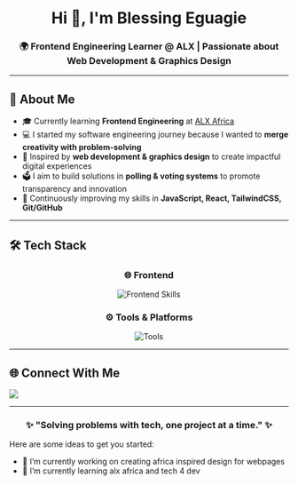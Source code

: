 


<h1 align="center">Hi 👋, I'm Blessing Eguagie</h1>
<h3 align="center">🌍 Frontend Engineering Learner @ ALX | Passionate about Web Development & Graphics Design</h3>

---


## 🚀 About Me  
- 🎓 Currently learning **Frontend Engineering** at [ALX Africa](https://www.alxafrica.com/)  
- 💻 I started my software engineering journey because I wanted to **merge creativity with problem-solving**  
- 🎨 Inspired by **web development & graphics design** to create impactful digital experiences  
- 🗳️ I aim to build solutions in **polling & voting systems** to promote transparency and innovation  
- 🌱 Continuously improving my skills in **JavaScript, React, TailwindCSS, Git/GitHub**  

---


## 🛠️ Tech Stack  

<div align="center">

### 🌐 Frontend  
<img src="https://skillicons.dev/icons?i=html,css,js,react,tailwind" alt="Frontend Skills" />

### ⚙️ Tools & Platforms  
<img src="https://skillicons.dev/icons?i=git,github,figma,vscode" alt="Tools" />

</div>


---


## 🌐 Connect With Me  

<p align="center">
 
  <a href="mailto:eguagieblessing42@gmail.com"><img src="https://img.shields.io/badge/Gmail-D14836.svg?&style=for-the-badge&logo=gmail&logoColor=white" /></a>
 
</p>

---


<h3 align="center">✨ "Solving problems with tech, one project at a time." ✨</h3>

Here are some ideas to get you started:

- 🔭 I’m currently working on creating africa inspired design for webpages
- 🌱 I’m currently learning alx africa and tech 4 dev

